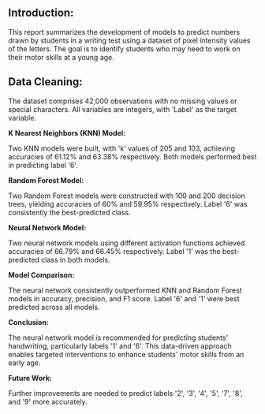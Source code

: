 ## Introduction:

This report summarizes the development of models to predict numbers drawn by students in a writing test using a dataset of pixel intensity values of the letters. The goal is to identify students who may need to work on their motor skills at a young age.

## Data Cleaning:

The dataset comprises 42,000 observations with no missing values or special characters. All variables are integers, with 'Label' as the target variable.

**K Nearest Neighbors (KNN) Model:**

Two KNN models were built, with 'k' values of 205 and 103, achieving accuracies of 61.12% and 63.38% respectively. Both models performed best in predicting label '6'.

**Random Forest Model:**

Two Random Forest models were constructed with 100 and 200 decision trees, yielding accuracies of 60% and 59.95% respectively. Label '6' was consistently the best-predicted class.

**Neural Network Model:**

Two neural network models using different activation functions achieved accuracies of 66.79% and 66.45% respectively. Label '1' was the best-predicted class in both models.

**Model Comparison:**

The neural network consistently outperformed KNN and Random Forest models in accuracy, precision, and F1 score. Label '6' and '1' were best predicted across all models.

**Conclusion:**

The neural network model is recommended for predicting students' handwriting, particularly labels '1' and '6'. This data-driven approach enables targeted interventions to enhance students' motor skills from an early age.

**Future Work:**

Further improvements are needed to predict labels '2', '3', '4', '5', '7', '8', and '9' more accurately.







